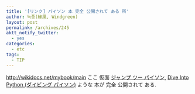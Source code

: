 ```yaml
---
title: '[リンク] パイソン 本 完全 公開されて ある 所'
author: 녹풍(綠風, Windgreen)
layout: post
permalink: /archives/245
aktt_notify_twitter:
  - yes
categories:
  - etc
tags:
  - TIP
---
```

<a target="_top" href="http://wikidocs.net/">http://wikidocs.net/mybook/main</a>&nbsp;ここ 仮面 <a href="http://wikidocs.net/book/1" target="_blank">ジャンプ ツー パイソン</a>, <a href="http://old.wikidocs.net/read/book/193" target="_blank" class="broken_link">Dive Into Python (ダイビング パイソン)</a> ような 本が 完全 公開されて ある. <div id="__KO_DIC_LAYER__" style="padding-top: 0px; padding-right: 0px; padding-bottom: 0px; padding-left: 0px; position: fixed; z-index: 999999999; overflow-x: hidden; overflow-y: hidden; border-top-width: 2px; border-right-width: 2px; border-bottom-width: 2px; border-left-width: 2px; border-top-style: solid; border-right-style: solid; border-bottom-style: solid; border-left-style: solid; border-top-color: rgb(51, 51, 119); border-right-color: rgb(51, 51, 119); border-bottom-color: rgb(51, 51, 119); border-left-color: rgb(51, 51, 119); display: none; ">
</div>